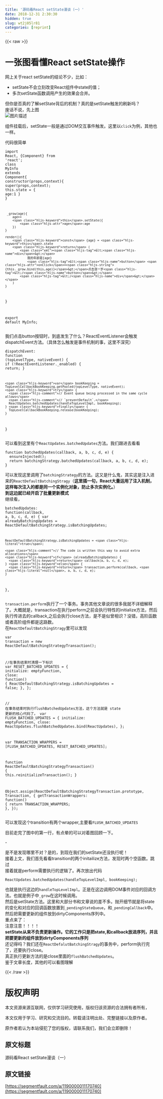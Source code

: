 ```yaml
---
title: '源码看React setState漫谈（一）' 
date: 2018-12-31 2:30:30
hidden: true
slug: wt2j05lr81
categories: [reprint]
---
```


{{< raw >}}

                    
<h1 id="articleHeader0">一张图看懂React setState操作</h1>
<p>网上关于react setState的结论不少，比如：</p>
<ul>
<li>setState不会立刻改变React组件中state的值；</li>
<li>多次setState函数调用产生的效果会合并。</li>
</ul>
<p>但你是否真的了解setState背后的机制？真的是setState触发的刷新吗？<br>废话不说，先上图<br><span class="img-wrap"><img data-src="/img/bVU2aU?w=2626&amp;h=1756" src="https://static.alili.tech/img/bVU2aU?w=2626&amp;h=1756" alt="图片描述" title="图片描述" style="cursor: pointer; display: inline;"></span></p>
<p>组件挂载后，setState一般是通过DOM交互事件触发。这里以<code>click</code>为例，其他也一样。</p>
<p>代码很简单</p>
<div class="widget-codetool" style="display:none;">
      <div class="widget-codetool--inner">
      <span class="selectCode code-tool" data-toggle="tooltip" data-placement="top" title="" data-original-title="全选"></span>
      <span type="button" class="copyCode code-tool" data-toggle="tooltip" data-placement="top" data-clipboard-text="import React, {Component} from 'react';
class MyInfo extends Component{
    constructor(props,context){
        super(props,context);
        this.state = {
            age:1
        }
    }

     _grow(age){
        age++
        this.setState({
            age:age
        })
    }

    render(){
        const {age} = this.state
        return (
            <div>
                我的年龄是{age}
                <button onClick={this._grow.bind(this,age)}>点击涨一岁</button>
            </div>
        )
    }
}

export default MyInfo;" title="" data-original-title="复制"></span>
      <span type="button" class="saveToNote code-tool" data-toggle="tooltip" data-placement="top" title="" data-original-title="放进笔记"></span>
      </div>
      </div><pre class="javascript hljs"><code class="js"><span class="hljs-keyword">import</span> React, {Component} <span class="hljs-keyword">from</span> <span class="hljs-string">'react'</span>;
<span class="hljs-class"><span class="hljs-keyword">class</span> <span class="hljs-title">MyInfo</span> <span class="hljs-keyword">extends</span> <span class="hljs-title">Component</span></span>{
    <span class="hljs-keyword">constructor</span>(props,context){
        <span class="hljs-keyword">super</span>(props,context);
        <span class="hljs-keyword">this</span>.state = {
            <span class="hljs-attr">age</span>:<span class="hljs-number">1</span>
        }
    }

     _grow(age){
        age++
        <span class="hljs-keyword">this</span>.setState({
            <span class="hljs-attr">age</span>:age
        })
    }

    render(){
        <span class="hljs-keyword">const</span> {age} = <span class="hljs-keyword">this</span>.state
        <span class="hljs-keyword">return</span> (
            <span class="xml"><span class="hljs-tag">&lt;<span class="hljs-name">div</span>&gt;</span>
                我的年龄是{age}
                <span class="hljs-tag">&lt;<span class="hljs-name">button</span> <span class="hljs-attr">onClick</span>=<span class="hljs-string">{this._grow.bind(this,age)}</span>&gt;</span>点击涨一岁<span class="hljs-tag">&lt;/<span class="hljs-name">button</span>&gt;</span>
            <span class="hljs-tag">&lt;/<span class="hljs-name">div</span>&gt;</span></span>
        )
    }
}

<span class="hljs-keyword">export</span> <span class="hljs-keyword">default</span> MyInfo;</code></pre>
<p>我们点击button按钮时，到底发生了什么？ReactEventListener会触发dispatchEvent方法。（具体怎么触发是事件机制的事，这里不深究）</p>
<div class="widget-codetool" style="display:none;">
      <div class="widget-codetool--inner">
      <span class="selectCode code-tool" data-toggle="tooltip" data-placement="top" title="" data-original-title="全选"></span>
      <span type="button" class="copyCode code-tool" data-toggle="tooltip" data-placement="top" data-clipboard-text="dispatchEvent: function (topLevelType, nativeEvent) {
    if (!ReactEventListener._enabled) {
      return;
    }

    var bookKeeping = TopLevelCallbackBookKeeping.getPooled(topLevelType, nativeEvent);
    try {
      // Event queue being processed in the same cycle allows
      // `preventDefault`.
      ReactUpdates.batchedUpdates(handleTopLevelImpl, bookKeeping);
    } finally {
      TopLevelCallbackBookKeeping.release(bookKeeping);
    }
  }" title="" data-original-title="复制"></span>
      <span type="button" class="saveToNote code-tool" data-toggle="tooltip" data-placement="top" title="" data-original-title="放进笔记"></span>
      </div>
      </div><pre class="javascript hljs"><code class="js">dispatchEvent: <span class="hljs-function"><span class="hljs-keyword">function</span> (<span class="hljs-params">topLevelType, nativeEvent</span>) </span>{
    <span class="hljs-keyword">if</span> (!ReactEventListener._enabled) {
      <span class="hljs-keyword">return</span>;
    }

    <span class="hljs-keyword">var</span> bookKeeping = TopLevelCallbackBookKeeping.getPooled(topLevelType, nativeEvent);
    <span class="hljs-keyword">try</span> {
      <span class="hljs-comment">// Event queue being processed in the same cycle allows</span>
      <span class="hljs-comment">// `preventDefault`.</span>
      ReactUpdates.batchedUpdates(handleTopLevelImpl, bookKeeping);
    } <span class="hljs-keyword">finally</span> {
      TopLevelCallbackBookKeeping.release(bookKeeping);
    }
  }</code></pre>
<p>可以看到这里有个<code>ReactUpdates.batchedUpdates</code>方法。我们跟进去看看</p>
<div class="widget-codetool" style="display:none;">
      <div class="widget-codetool--inner">
      <span class="selectCode code-tool" data-toggle="tooltip" data-placement="top" title="" data-original-title="全选"></span>
      <span type="button" class="copyCode code-tool" data-toggle="tooltip" data-placement="top" data-clipboard-text="function batchedUpdates(callback, a, b, c, d, e) {
  ensureInjected();
  return batchingStrategy.batchedUpdates(callback, a, b, c, d, e);
}" title="" data-original-title="复制"></span>
      <span type="button" class="saveToNote code-tool" data-toggle="tooltip" data-placement="top" title="" data-original-title="放进笔记"></span>
      </div>
      </div><pre class="javascript hljs"><code class="js"><span class="hljs-function"><span class="hljs-keyword">function</span> <span class="hljs-title">batchedUpdates</span>(<span class="hljs-params">callback, a, b, c, d, e</span>) </span>{
  ensureInjected();
  <span class="hljs-keyword">return</span> batchingStrategy.batchedUpdates(callback, a, b, c, d, e);
}</code></pre>
<p>可以发现这里调用了<code>batchingStrategy</code>的方法。这又是什么鬼，其实这是注入进来的<code>ReactDefaultBatchingStragy</code>（<strong>这里插一句，React大量运用了注入机制，这样每次注入的都是同一个实例化对象，防止多次实例化。</strong>）<br><strong>到这边就已经开启了批量更新模式</strong><br>继续看，</p>
<div class="widget-codetool" style="display:none;">
      <div class="widget-codetool--inner">
      <span class="selectCode code-tool" data-toggle="tooltip" data-placement="top" title="" data-original-title="全选"></span>
      <span type="button" class="copyCode code-tool" data-toggle="tooltip" data-placement="top" data-clipboard-text="batchedUpdates: function(callback, a, b, c, d, e) {
    var alreadyBatchingUpdates = ReactDefaultBatchingStrategy.isBatchingUpdates;

    ReactDefaultBatchingStrategy.isBatchingUpdates = true;

    // The code is written this way to avoid extra allocations
    if (alreadyBatchingUpdates) {
      return callback(a, b, c, d, e);
    } else {
      return transaction.perform(callback, null, a, b, c, d, e);
    }
  }," title="" data-original-title="复制"></span>
      <span type="button" class="saveToNote code-tool" data-toggle="tooltip" data-placement="top" title="" data-original-title="放进笔记"></span>
      </div>
      </div><pre class="javascript hljs"><code class="js">batchedUpdates: <span class="hljs-function"><span class="hljs-keyword">function</span>(<span class="hljs-params">callback, a, b, c, d, e</span>) </span>{
    <span class="hljs-keyword">var</span> alreadyBatchingUpdates = ReactDefaultBatchingStrategy.isBatchingUpdates;

    ReactDefaultBatchingStrategy.isBatchingUpdates = <span class="hljs-literal">true</span>;

    <span class="hljs-comment">// The code is written this way to avoid extra allocations</span>
    <span class="hljs-keyword">if</span> (alreadyBatchingUpdates) {
      <span class="hljs-keyword">return</span> callback(a, b, c, d, e);
    } <span class="hljs-keyword">else</span> {
      <span class="hljs-keyword">return</span> transaction.perform(callback, <span class="hljs-literal">null</span>, a, b, c, d, e);
    }
  },</code></pre>
<p><code>transaction.perform</code>执行了一个事务。事务其他文章说的很多我就不详细解释了。大概就是，transaction在执行perform之前会执行特性的initialize方法，然后执行传进去的callback,之后会执行close方法，是不是似曾相识？没错，高阶函数或者高阶组件都是这路数。<br>在<code>ReactDefaultBatchingStragy</code>里可以发现</p>
<div class="widget-codetool" style="display:none;">
      <div class="widget-codetool--inner">
      <span class="selectCode code-tool" data-toggle="tooltip" data-placement="top" title="" data-original-title="全选"></span>
      <span type="button" class="copyCode code-tool" data-toggle="tooltip" data-placement="top" data-clipboard-text="var transaction = new ReactDefaultBatchingStrategyTransaction();

//在事务结束时清理一下标识
var RESET_BATCHED_UPDATES = {
  initialize: emptyFunction,
  close: function() {
    ReactDefaultBatchingStrategy.isBatchingUpdates = false;
  },
};

// 在事务结束时执行flushBatchedUpdates方法，这个方法就是 state 更新的核心代码了。
var FLUSH_BATCHED_UPDATES = {
  initialize: emptyFunction,
  close: ReactUpdates.flushBatchedUpdates.bind(ReactUpdates),
};

var TRANSACTION_WRAPPERS = [FLUSH_BATCHED_UPDATES, RESET_BATCHED_UPDATES];

function ReactDefaultBatchingStrategyTransaction() {
  this.reinitializeTransaction();
}

Object.assign(ReactDefaultBatchingStrategyTransaction.prototype, Transaction, {
  getTransactionWrappers: function() {
    return TRANSACTION_WRAPPERS;
  },
});" title="" data-original-title="复制"></span>
      <span type="button" class="saveToNote code-tool" data-toggle="tooltip" data-placement="top" title="" data-original-title="放进笔记"></span>
      </div>
      </div><pre class="javascript hljs"><code class="js"><span class="hljs-keyword">var</span> transaction = <span class="hljs-keyword">new</span> ReactDefaultBatchingStrategyTransaction();

<span class="hljs-comment">//在事务结束时清理一下标识</span>
<span class="hljs-keyword">var</span> RESET_BATCHED_UPDATES = {
  <span class="hljs-attr">initialize</span>: emptyFunction,
  <span class="hljs-attr">close</span>: <span class="hljs-function"><span class="hljs-keyword">function</span>(<span class="hljs-params"></span>) </span>{
    ReactDefaultBatchingStrategy.isBatchingUpdates = <span class="hljs-literal">false</span>;
  },
};

<span class="hljs-comment">// 在事务结束时执行flushBatchedUpdates方法，这个方法就是 state 更新的核心代码了。</span>
<span class="hljs-keyword">var</span> FLUSH_BATCHED_UPDATES = {
  <span class="hljs-attr">initialize</span>: emptyFunction,
  <span class="hljs-attr">close</span>: ReactUpdates.flushBatchedUpdates.bind(ReactUpdates),
};

<span class="hljs-keyword">var</span> TRANSACTION_WRAPPERS = [FLUSH_BATCHED_UPDATES, RESET_BATCHED_UPDATES];

<span class="hljs-function"><span class="hljs-keyword">function</span> <span class="hljs-title">ReactDefaultBatchingStrategyTransaction</span>(<span class="hljs-params"></span>) </span>{
  <span class="hljs-keyword">this</span>.reinitializeTransaction();
}

<span class="hljs-built_in">Object</span>.assign(ReactDefaultBatchingStrategyTransaction.prototype, Transaction, {
  <span class="hljs-attr">getTransactionWrappers</span>: <span class="hljs-function"><span class="hljs-keyword">function</span>(<span class="hljs-params"></span>) </span>{
    <span class="hljs-keyword">return</span> TRANSACTION_WRAPPERS;
  },
});</code></pre>
<p>可以发现这个transition有两个wrapper,主要看<code>FLUSH_BATCHED_UPDATES</code></p>
<p>目前走完了图中的第一行，有点晕的可以对着图回顾一下。</p>
<p>-</p>
<p>是不是发现哪里不对？是的，到现在我们的setState还没执行呢！<br>接着上文，我们首先看看transition的两个initailize方法，发现时两个空函数。跳过<br>接着就是perform需要执行的逻辑了。再次放出代码</p>
<div class="widget-codetool" style="display:none;">
      <div class="widget-codetool--inner">
      <span class="selectCode code-tool" data-toggle="tooltip" data-placement="top" title="" data-original-title="全选"></span>
      <span type="button" class="copyCode code-tool" data-toggle="tooltip" data-placement="top" data-clipboard-text="ReactUpdates.batchedUpdates(handleTopLevelImpl, bookKeeping);" title="" data-original-title="复制"></span>
      <span type="button" class="saveToNote code-tool" data-toggle="tooltip" data-placement="top" title="" data-original-title="放进笔记"></span>
      </div>
      </div><pre class="javascript hljs"><code class="js" style="word-break: break-word; white-space: initial;">ReactUpdates.batchedUpdates(handleTopLevelImpl, bookKeeping);</code></pre>
<p>也就是执行这边的<code>handleTopLevelImpl</code>。正是在这边调用DOM事件对应的回调方法。也就是例子中<code>_grow</code>在这时候调用。<br>然后是setState方法。这里和大部分书和文章说的差不多。抛开细节就是将state的变化和对应的回调函数放置到<code>_pendingStateQueue</code>，和<code>_pendingCallback</code>中。<br>然后把需要更新的组件放到dirtyComponents序列中。<br>重点来了：<br>注意注意！！！！<br><strong>setState从来不负责更新操作。它的工作只是把state,和callback放进序列，并且把要更新的组件放到dirtyComponents序列</strong><br>还记得吗？我们还在<code>ReactDefalutBatchingStragy</code>的事务中，perform执行完了，还要执行close。<br>真正执行更新方法的是close里面的<code>flushBatchedUpdates</code>。<br>鉴于文章长度，其他的可以看图理解</p>

                
{{< /raw >}}

# 版权声明
本文资源来源互联网，仅供学习研究使用，版权归该资源的合法拥有者所有，

本文仅用于学习、研究和交流目的。转载请注明出处、完整链接以及原作者。

原作者若认为本站侵犯了您的版权，请联系我们，我们会立即删除！

## 原文标题
源码看React setState漫谈（一）

## 原文链接
[https://segmentfault.com/a/1190000011170740](https://segmentfault.com/a/1190000011170740)

